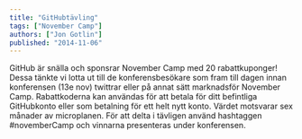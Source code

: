 ```yaml
---
title: "GitHubtävling"
tags: ["November Camp"]
authors: ["Jon Gotlin"]
published: "2014-11-06"
---
```


GitHub är snälla och sponsrar November Camp med 20 rabattkuponger! Dessa tänkte vi lotta ut till de konferensbesökare
som fram till dagen innan konferensen (13e nov) twittrar eller på annat sätt marknadsför November Camp. Rabattkoderna
kan användas för att betala för ditt befintliga GitHubkonto eller som betalning för ett helt nytt konto. Värdet
motsvarar sex månader av microplanen. För att delta i tävligen använd hashtaggen #novemberCamp och vinnarna presenteras
under konferensen.
